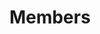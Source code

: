 ---
title: Members
type: landing 

sections:
  - block: people
    content:
      # Choose which groups/teams of users to display.
      title: Meet the Team
      user_groups:
         - Staff
         - Students
         - Alumni
      sort_by: 'Params.weight' # Or 'Rank' etc.
      sort_ascending: false
    design:
      show_social: false
      show_interests: false
      show_role: true
      show_organizations: false
---